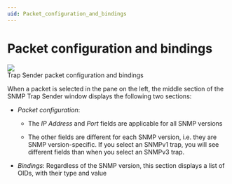 ```yaml
---
uid: Packet_configuration_and_bindings
---
```


# Packet configuration and bindings

![](~/develop/images/QADS_TrapSenderPacketConfig.png)
<br>Trap Sender packet configuration and bindings

When a packet is selected in the pane on the left, the middle section of the SNMP Trap Sender window displays the following two sections:

- *Packet configuration*:

  - The *IP Address* and *Port* fields are applicable for all SNMP versions

  - The other fields are different for each SNMP version, i.e. they are SNMP version-specific. If you select an SNMPv1 trap, you will see different fields than when you select an SNMPv3 trap.

- *Bindings*: Regardless of the SNMP version, this section displays a list of OIDs, with their type and value
